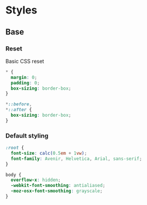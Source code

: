 # Styles

## Base

### Reset

Basic CSS reset

```css
* {
  margin: 0;
  padding: 0;
  box-sizing: border-box;
}

*::before,
*::after {
  box-sizing: border-box;
}
```

### Default styling

```css
:root {
  font-size: calc(0.5em + 1vw);
  font-family: Avenir, Helvetica, Arial, sans-serif;
}

body {
  overflow-x: hidden;
  -webkit-font-smoothing: antialiased;
  -moz-osx-font-smoothing: grayscale;
}
```

<style>
  table {
    height: 350px;
    overflow-y: scroll;
  }
  td {
    border: none;
    width: auto;
    padding-left: 1em;
    padding-right: 12rem;
  }

  .h-auto {
    height: auto;
  }
</style>
